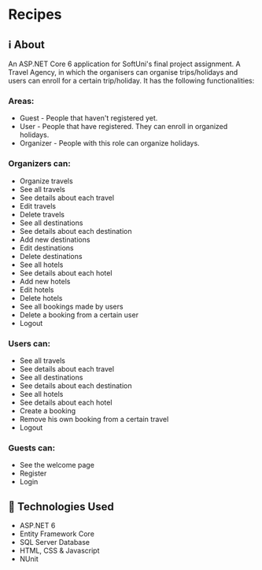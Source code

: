 # Recipes
## ℹ️ About
An ASP.NET Core 6 application for SoftUni's final project assignment.
A Travel Agency, in which the organisers can organise trips/holidays and users can enroll for a certain trip/holiday.
It has the following functionalities:

### Areas:
- Guest - People that haven't registered yet.
- User - People that have registered. They can enroll in organized holidays.
- Organizer - People with this role can organize holidays.

### Organizers can:
- Organize travels
- See all travels
- See details about each travel
- Edit travels
- Delete travels
- See all destinations
- See details about each destination
- Add new destinations
- Edit destinations
- Delete destinations
- See all hotels
- See details about each hotel
- Add new hotels
- Edit hotels
- Delete hotels
- See all bookings made by users
- Delete a booking from a certain user
- Logout

### Users can:
- See all travels
- See details about each travel
- See all destinations
- See details about each destination
- See all hotels
- See details about each hotel
- Create a booking
- Remove his own booking from a certain travel
- Logout

### Guests can:
- See the welcome page
- Register
- Login

## 🔧 Technologies Used
- ASP.NET 6
- Entity Framework Core
- SQL Server Database
- HTML, CSS & Javascript
- NUnit
